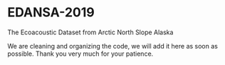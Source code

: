 # EDANSA-2019
The Ecoacoustic Dataset from Arctic North Slope Alaska

We are cleaning and organizing the code, we will add it here as soon as possible.
Thank you very much for your patience.
